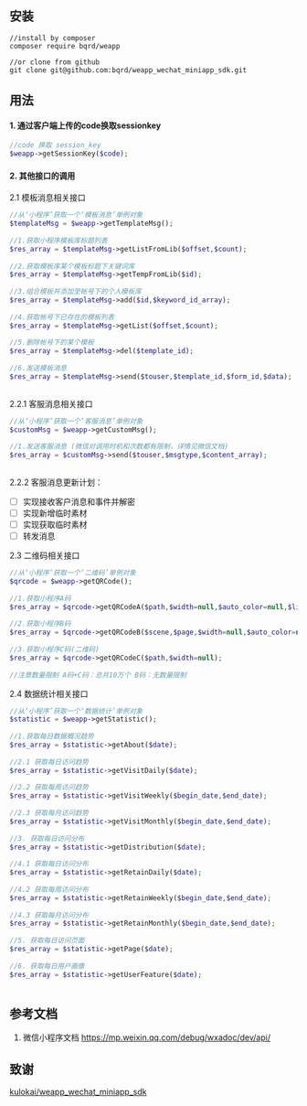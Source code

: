 ## 安装
```
//install by composer
composer require bqrd/weapp
  
//or clone from github
git clone git@github.com:bqrd/weapp_wechat_miniapp_sdk.git
```

## 用法
#### 1. 通过客户端上传的code换取sessionkey
```php
//code 换取 session_key
$weapp->getSessionKey($code);
```
#### 2. 其他接口的调用
2.1 模板消息相关接口
```php
//从‘小程序’获取一个‘模板消息’单例对象
$templateMsg = $weapp->getTemplateMsg();
  
//1.获取小程序模板库标题列表
$res_array = $templateMsg->getListFromLib($offset,$count);
    
//2.获取模板库某个模板标题下关键词库
$res_array = $templateMsg->getTempFromLib($id);
    
//3.组合模板并添加至帐号下的个人模板库
$res_array = $templateMsg->add($id,$keyword_id_array);
  
//4.获取帐号下已存在的模板列表
$res_array = $templateMsg->getList($offset,$count);
  
//5.删除帐号下的某个模板
$res_array = $templateMsg->del($template_id);
  
//6.发送模板消息
$res_array = $templateMsg->send($touser,$template_id,$form_id,$data);
  
```
2.2.1 客服消息相关接口
```php
//从‘小程序’获取一个‘客服消息’单例对象
$customMsg = $weapp->getCustomMsg();
  
//1.发送客服消息 (微信对调用时机和次数都有限制，详情见微信文档)
$res_array = $customMsg->send($touser,$msgtype,$content_array);
  
```
2.2.2 客服消息更新计划：
- [ ] 实现接收客户消息和事件并解密
- [ ] 实现新增临时素材
- [ ] 实现获取临时素材
- [ ] 转发消息
  
2.3 二维码相关接口
```php
//从‘小程序’获取一个‘二维码’单例对象
$qrcode = $weapp->getQRCode();
  
//1.获取小程序A码
$res_array = $qrcode->getQRCodeA($path,$width=null,$auto_color=null,$line_color=null);
  
//2.获取小程序B码
$res_array = $qrcode->getQRCodeB($scene,$page,$width=null,$auto_color=null,$line_color=null);
  
//3.获取小程序C码(二维码)
$res_array = $qrcode->getQRCodeC($path,$width=null);
  
//注意数量限制 A码+C码：总共10万个 B码：无数量限制
```
2.4 数据统计相关接口
```php
//从‘小程序’获取一个‘数据统计’单例对象
$statistic = $weapp->getStatistic();
  
//1.获取每日数据概况趋势
$res_array = $statistic->getAbout($date);
  
//2.1 获取每日访问趋势
$res_array = $statistic->getVisitDaily($date);
  
//2.2 获取每周访问趋势
$res_array = $statistic->getVisitWeekly($begin_date,$end_date);
  
//2.3 获取每月访问趋势
$res_array = $statistic->getVisitMonthly($begin_date,$end_date);
  
//3. 获取每日访问分布
$res_array = $statistic->getDistribution($date);
  
//4.1 获取每日访问分布
$res_array = $statistic->getRetainDaily($date);
  
//4.2 获取每周访问分布
$res_array = $statistic->getRetainWeekly($begin_date,$end_date);
  
//4.3 获取每月访问分布
$res_array = $statistic->getRetainMonthly($begin_date,$end_date);
  
//5. 获取每日访问页面
$res_array = $statistic->getPage($date);
  
//6. 获取每日用户画像
$res_array = $statistic->getUserFeature($date);
  
```
## 参考文档
1. 微信小程序文档 https://mp.weixin.qq.com/debug/wxadoc/dev/api/

## 致谢
[kulokai/weapp_wechat_miniapp_sdk](https://github.com/kulokai/weapp_wechat_miniapp_sdk)
